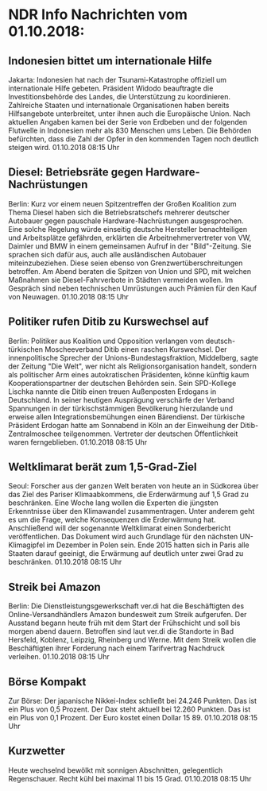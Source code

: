 # NDR Info Nachrichten vom 01.10.2018:


## Indonesien bittet um internationale Hilfe
Jakarta: 	Indonesien hat nach der Tsunami-Katastrophe offiziell um internationale Hilfe gebeten. Präsident Widodo beauftragte die Investitionsbehörde des Landes, die Unterstützung zu koordinieren. Zahlreiche Staaten und internationale Organisationen haben bereits Hilfsangebote unterbreitet, unter ihnen auch die Europäische Union. Nach aktuellen Angaben kamen bei der Serie von Erdbeben und der folgenden Flutwelle in Indonesien mehr als 830 Menschen ums Leben. Die Behörden befürchten, dass die Zahl der Opfer in den kommenden Tagen noch deutlich steigen wird. 01.10.2018 08:15 Uhr 

## Diesel: Betriebsräte gegen Hardware-Nachrüstungen
Berlin:	Kurz vor einem neuen Spitzentreffen der Großen Koalition zum Thema Diesel haben sich die Betriebsratschefs mehrerer deutscher Autobauer gegen pauschale Hardware-Nachrüstungen ausgesprochen. Eine solche Regelung würde einseitig deutsche Hersteller benachteiligen und Arbeitsplätze gefährden, erklärten die Arbeitnehmervertreter von VW, Daimler und BMW in einem gemeinsamen Aufruf in der "Bild"-Zeitung. Sie sprachen sich dafür aus, auch alle ausländischen Autobauer miteinzubeziehen. Diese seien ebenso von Grenzwertüberschreitungen betroffen. Am Abend beraten die Spitzen von Union und SPD, mit welchen Maßnahmen sie Diesel-Fahrverbote in Städten vermeiden wollen. Im Gespräch sind neben technischen Umrüstungen auch Prämien für den Kauf von Neuwagen. 01.10.2018 08:15 Uhr 

## Politiker rufen Ditib zu Kurswechsel auf
Berlin: Politiker aus Koalition und Opposition verlangen vom deutsch-türkischen Moscheeverband Ditib einen raschen Kurswechsel. Der innenpolitische Sprecher der Unions-Bundestagsfraktion, Middelberg, sagte der Zeitung "Die Welt", wer nicht als Religionsorganisation handelt, sondern als politischer Arm eines autokratischen Präsidenten, könne künftig kaum Kooperationspartner der deutschen Behörden sein. Sein SPD-Kollege Lischka nannte die Ditib einen treuen Außenposten Erdogans in Deutschland. In seiner heutigen Ausprägung verschärfe der Verband Spannungen in der türkischstämmigen Bevölkerung hierzulande und erweise allen Integrationsbemühungen einen Bärendienst. Der türkische Präsident Erdogan hatte am Sonnabend in Köln an der Einweihung der Ditib-Zentralmoschee teilgenommen. Vertreter der deutschen Öffentlichkeit waren ferngeblieben. 01.10.2018 08:15 Uhr 

## Weltklimarat berät zum 1,5-Grad-Ziel
Seoul: 	Forscher aus der ganzen Welt beraten von heute an in Südkorea über das Ziel des Pariser Klimaabkommens, die Erderwärmung auf 1,5 Grad zu beschränken. Eine Woche lang wollen die Experten die jüngsten Erkenntnisse über den Klimawandel zusammentragen. Unter anderem geht es um die Frage, welche Konsequenzen die Erderwärmung hat. Anschließend will der sogenannte Weltklimarat einen Sonderbericht veröffentlichen. Das Dokument wird auch Grundlage für den nächsten UN-Klimagipfel im Dezember in Polen sein. Ende 2015 hatten sich in Paris alle Staaten darauf geeinigt, die Erwärmung auf deutlich unter zwei Grad zu beschränken. 01.10.2018 08:15 Uhr 

## Streik bei Amazon
Berlin:	Die Dienstleistungsgewerkschaft ver.di hat die Beschäftigten des Online-Versandhändlers Amazon bundesweit zum Streik aufgerufen. Der Ausstand begann heute früh mit dem Start der Frühschicht und soll bis morgen abend dauern. Betroffen sind laut ver.di die Standorte in Bad Hersfeld, Koblenz, Leipzig, Rheinberg und Werne. Mit dem Streik wollen die Beschäftigten ihrer Forderung nach einem Tarifvertrag Nachdruck verleihen. 01.10.2018 08:15 Uhr 

## Börse Kompakt
Zur Börse: Der japanische Nikkei-Index schließt bei 24.246 Punkten. Das ist ein Plus von 0,5 Prozent. Der Dax steht aktuell bei 12.260 Punkten. Das ist ein Plus von 0,1 Prozent. Der Euro kostet einen Dollar 15 89. 01.10.2018 08:15 Uhr 

## Kurzwetter
Heute wechselnd bewölkt mit sonnigen Abschnitten, gelegentlich Regenschauer. Recht kühl bei maximal 11 bis 15 Grad. 01.10.2018 08:15 Uhr 
